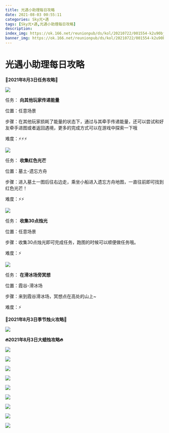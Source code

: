 ```yaml
---
title: 光遇小助理每日攻略
date: 2021-08-03 00:55:11
categories: Sky光•遇
tags: [Sky光•遇,光遇小助理每日攻略]
description: 
index_img: https://ok.166.net/reunionpub/ds/kol/20210722/001554-k2u90bj7ay.png?imageView&thumbnail=600x0&type=jpg
banner_img: https://ok.166.net/reunionpub/ds/kol/20210722/001554-k2u90bj7ay.png?imageView&thumbnail=600x0&type=jpg
---
```

# 光遇小助理每日攻略
**👑2021年8月3日任务攻略👑**

![](https://ok.166.net/reunionpub/ds/kol/20210803/001428-43rs07a51z.png)

任务： **向其他玩家传递能量**

位置：任意场景

步骤：在其他玩家损耗了能量的状态下，通过与其牵手传递能量，还可以尝试和好友牵手进图或者返回遇境，更多的完成方式可以在游戏中探索一下哦

难度：⚡⚡⚡

![](https://ok.166.net/reunionpub/ds/kol/20210803/001557-9dgl74usfm.png)

任务： **收集红色光芒**

位置：墓土-遗忘方舟

步骤：进入墓土一图后往右边走，乘坐小船进入遗忘方舟地图，一直往前即可找到红色光芒！

难度：⚡⚡

![](https://ok.166.net/reunionpub/ds/kol/20210803/001653-29stjkqu1a.png)

任务： **收集30点烛光**

位置：任意场景

步骤：收集30点烛光即可完成任务，跑图的时候可以顺便做任务哦。

难度：⚡

![](https://ok.166.net/reunionpub/ds/kol/20210803/001757-frwm8jzlq5.png)

任务： **在滑冰场旁冥想**

位置：霞谷-滑冰场

步骤：来到霞谷滑冰场，冥想点在高处的山上~

难度：⚡

  

 **🌹2021年8月3日季节烛火攻略🌹**

![](https://ok.166.net/reunionpub/ds/kol/20210803/002320-9v8q6uswso.png)

  

 **🔥2021年8月3日大蜡烛攻略🔥**

![](https://ok.166.net/reunionpub/ds/kol/20210803/002820-vi52wpj9sg.png)

  

![](https://ok.166.net/reunionpub/ds/kol/20210803/002809-jm8yg1a6eb.png)

  

![](https://ok.166.net/reunionpub/ds/kol/20210803/002649-e5921hylca.png)

  

![](https://ok.166.net/reunionpub/ds/kol/20210803/002644-ct478q1a6f.png)

  

![](https://ok.166.net/reunionpub/ds/kol/20210803/002613-j756zn9saw.png)

  

![](https://ok.166.net/reunionpub/ds/kol/20210803/002559-3ly1ztfbj0.png)

  

![](https://ok.166.net/reunionpub/ds/kol/20210803/002553-anpm124c5b.png)

  

![](https://ok.166.net/reunionpub/ds/kol/20210803/002515-isdakso8l7.png)

  

![](https://ok.166.net/reunionpub/ds/kol/20210803/002506-fsg26e51ta.png)

  

